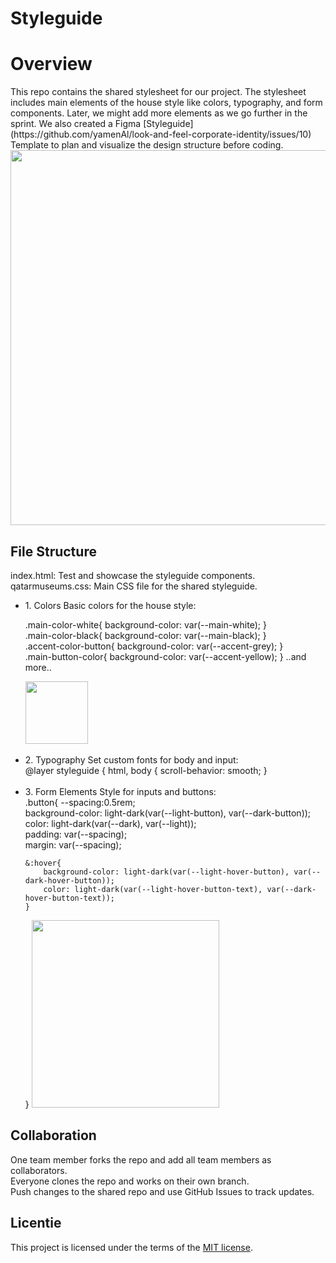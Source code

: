 # Styleguide
<h1>Overview</h1>
This repo contains the shared stylesheet for our project. The stylesheet includes main elements of the house style like colors, typography, and form components. Later, we might add more elements as we go further in the sprint. We also created a Figma [Styleguide](https://github.com/yamenAl/look-and-feel-corporate-identity/issues/10) Template to plan and visualize the design structure before coding.<be>
<img src="https://github.com/user-attachments/assets/00fbd93e-7c2d-4329-becc-7185f8161ae1" width="600" />


<h2>File Structure</h2>
index.html: Test and showcase the styleguide components.
qatarmuseums.css: Main CSS file for the shared styleguide. 
<ul><li>
1. Colors
Basic colors for the house style:
<p>
.main-color-white{
    background-color: var(--main-white);
}<br>
.main-color-black{
    background-color: var(--main-black);
}<br>
.accent-color-button{
    background-color: var(--accent-grey);
}<br>
.main-button-color{
    background-color: var(--accent-yellow);
}
..and more..
</p>
<img src="https://github.com/user-attachments/assets/e6068621-2481-4789-bb18-fc74d62a74b8" width="100" />
</li><br><li>
2. Typography
Set custom fonts for body and input:<br>
@layer styleguide {
  html, body {
    scroll-behavior: smooth;
  }
</li><br>
<li>3. Form Elements
Style for inputs and buttons:<br>
</bra>
  <spam>
.button{
    --spacing:0.5rem;<br>
    background-color: light-dark(var(--light-button), var(--dark-button));<br>
    color: light-dark(var(--dark), var(--light));<br>
    padding: var(--spacing);<br>
    margin: var(--spacing);<br>

    &:hover{
        background-color: light-dark(var(--light-hover-button), var(--dark-hover-button));
        color: light-dark(var(--light-hover-button-text), var(--dark-hover-button-text));
    }  
}</spam>
<img src="https://github.com/user-attachments/assets/fe713017-33d0-4529-96f7-1a735013f687" width="300" /></li>
</ul>


<h2>Collaboration</h2>
One team member forks the repo and add all team members as collaborators.<br>
Everyone clones the repo and works on their own branch.<br>
Push changes to the shared repo and use GitHub Issues to track updates.



## Licentie

This project is licensed under the terms of the [MIT license](./LICENSE).

